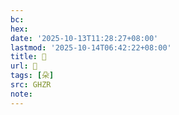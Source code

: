 ```yaml
---
bc:
hex:
date: '2025-10-13T11:28:27+08:00'
lastmod: '2025-10-14T06:42:22+08:00'
title: 󰝆
url: 󰝆
tags: [朵]
src: GHZR
note:
---
```

